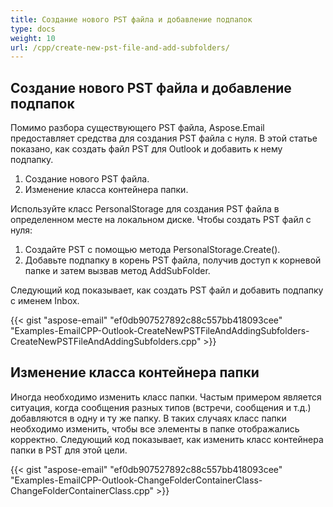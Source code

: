 ```yaml
---
title: Создание нового PST файла и добавление подпапок
type: docs
weight: 10
url: /cpp/create-new-pst-file-and-add-subfolders/
---
```


## **Создание нового PST файла и добавление подпапок**
Помимо разбора существующего PST файла, Aspose.Email предоставляет средства для создания PST файла с нуля. В этой статье показано, как создать файл PST для Outlook и добавить к нему подпапку.

1. Создание нового PST файла.
1. Изменение класса контейнера папки.

Используйте класс PersonalStorage для создания PST файла в определенном месте на локальном диске. Чтобы создать PST файл с нуля:

1. Создайте PST с помощью метода PersonalStorage.Create().
1. Добавьте подпапку в корень PST файла, получив доступ к корневой папке и затем вызвав метод AddSubFolder.

Следующий код показывает, как создать PST файл и добавить подпапку с именем Inbox.



{{< gist "aspose-email" "ef0db907527892c88c557bb418093cee" "Examples-EmailCPP-Outlook-CreateNewPSTFileAndAddingSubfolders-CreateNewPSTFileAndAddingSubfolders.cpp" >}}
## **Изменение класса контейнера папки**
Иногда необходимо изменить класс папки. Частым примером является ситуация, когда сообщения разных типов (встречи, сообщения и т.д.) добавляются в одну и ту же папку. В таких случаях класс папки необходимо изменить, чтобы все элементы в папке отображались корректно. Следующий код показывает, как изменить класс контейнера папки в PST для этой цели.



{{< gist "aspose-email" "ef0db907527892c88c557bb418093cee" "Examples-EmailCPP-Outlook-ChangeFolderContainerClass-ChangeFolderContainerClass.cpp" >}}